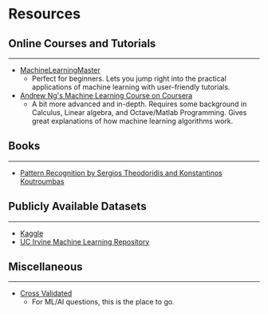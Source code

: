# Resources

## Online Courses and Tutorials
---
* [MachineLearningMaster](http://machinelearningmastery.com/start-here/#getstarted) 
	* Perfect for beginners. Lets you jump right into the practical applications of machine learning with user-friendly tutorials. 
* [Andrew Ng's Machine Learning Course on Coursera](https://www.coursera.org/learn/machine-learning/)
	* A bit more advanced and in-depth. Requires some background in Calculus, Linear algebra, and Octave/Matlab Programming. Gives great explanations of how machine learning algorithms work.  

## Books
---
* [Pattern Recognition by Sergios Theodoridis and Konstantinos Koutroumbas](http://www.cs.ukzn.ac.za/~sviriri/Books/Machine-Learning-Pattern-Recognition/book3.pdf)

## Publicly Available Datasets
---
* [Kaggle](https://www.kaggle.com/datasets)
* [UC Irvine Machine Learning Repository](http://archive.ics.uci.edu/ml/)

## Miscellaneous
---
* [Cross Validated](https://stats.stackexchange.com/)
	* For ML/AI questions, this is the place to go. 